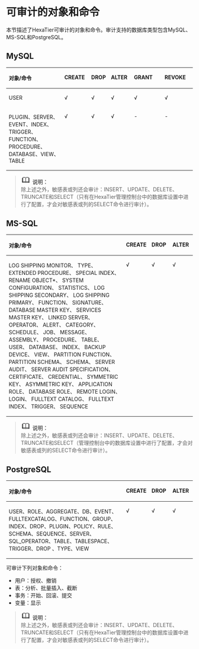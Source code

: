 # 可审计的对象和命令<a name="ZH-CN_TOPIC_0111166528"></a>

本节描述了HexaTier可审计的对象和命令。审计支持的数据库类型包含MySQL、MS-SQL和PostgreSQL。

## MySQL<a name="zh-cn_topic_0110574987_s1c3443448f024774a0035f16fc5c7700"></a>

<a name="zh-cn_topic_0110574987_t67e2a605a624477f9850fd532103036f"></a>
<table><thead align="left"><tr id="zh-cn_topic_0110574987_rcc322202387a4acb928536aa74270e65"><th class="cellrowborder" valign="top" width="29.902990299029902%" id="mcps1.1.7.1.1"><p id="zh-cn_topic_0110574987_ac2fbd01276284b19a9076d826bccf8ba"><a name="zh-cn_topic_0110574987_ac2fbd01276284b19a9076d826bccf8ba"></a><a name="zh-cn_topic_0110574987_ac2fbd01276284b19a9076d826bccf8ba"></a>对象/命令</p>
</th>
<th class="cellrowborder" valign="top" width="14.431443144314432%" id="mcps1.1.7.1.2"><p id="zh-cn_topic_0110574987_zh-cn_topic_0076429702_p186649268251"><a name="zh-cn_topic_0110574987_zh-cn_topic_0076429702_p186649268251"></a><a name="zh-cn_topic_0110574987_zh-cn_topic_0076429702_p186649268251"></a>CREATE</p>
</th>
<th class="cellrowborder" valign="top" width="10.31103110311031%" id="mcps1.1.7.1.3"><p id="zh-cn_topic_0110574987_ae7664c6d62b34b339b3c91a3d0acc94d"><a name="zh-cn_topic_0110574987_ae7664c6d62b34b339b3c91a3d0acc94d"></a><a name="zh-cn_topic_0110574987_ae7664c6d62b34b339b3c91a3d0acc94d"></a>DROP</p>
</th>
<th class="cellrowborder" valign="top" width="12.37123712371237%" id="mcps1.1.7.1.4"><p id="zh-cn_topic_0110574987_a9cb4dca652054ffbbf7fe3ecf7c5c359"><a name="zh-cn_topic_0110574987_a9cb4dca652054ffbbf7fe3ecf7c5c359"></a><a name="zh-cn_topic_0110574987_a9cb4dca652054ffbbf7fe3ecf7c5c359"></a>ALTER</p>
</th>
<th class="cellrowborder" valign="top" width="16.491649164916492%" id="mcps1.1.7.1.5"><p id="zh-cn_topic_0110574987_a0050bf06261440679e52f86d9894cf51"><a name="zh-cn_topic_0110574987_a0050bf06261440679e52f86d9894cf51"></a><a name="zh-cn_topic_0110574987_a0050bf06261440679e52f86d9894cf51"></a>GRANT</p>
</th>
<th class="cellrowborder" valign="top" width="16.491649164916492%" id="mcps1.1.7.1.6"><p id="zh-cn_topic_0110574987_a1a539379b55b4a6b8866653dc1e424ea"><a name="zh-cn_topic_0110574987_a1a539379b55b4a6b8866653dc1e424ea"></a><a name="zh-cn_topic_0110574987_a1a539379b55b4a6b8866653dc1e424ea"></a>REVOKE</p>
</th>
</tr>
</thead>
<tbody><tr id="zh-cn_topic_0110574987_raa342557bde645368b2172af94fad170"><td class="cellrowborder" valign="top" width="29.902990299029902%" headers="mcps1.1.7.1.1 "><p id="zh-cn_topic_0110574987_zh-cn_topic_0076429702_p46647266252"><a name="zh-cn_topic_0110574987_zh-cn_topic_0076429702_p46647266252"></a><a name="zh-cn_topic_0110574987_zh-cn_topic_0076429702_p46647266252"></a>USER</p>
</td>
<td class="cellrowborder" valign="top" width="14.431443144314432%" headers="mcps1.1.7.1.2 "><p id="zh-cn_topic_0110574987_a3fc47bed600e4f4aa7677285a176951f"><a name="zh-cn_topic_0110574987_a3fc47bed600e4f4aa7677285a176951f"></a><a name="zh-cn_topic_0110574987_a3fc47bed600e4f4aa7677285a176951f"></a>√</p>
</td>
<td class="cellrowborder" valign="top" width="10.31103110311031%" headers="mcps1.1.7.1.3 "><p id="zh-cn_topic_0110574987_zh-cn_topic_0076429702_p126644266254"><a name="zh-cn_topic_0110574987_zh-cn_topic_0076429702_p126644266254"></a><a name="zh-cn_topic_0110574987_zh-cn_topic_0076429702_p126644266254"></a>√</p>
</td>
<td class="cellrowborder" valign="top" width="12.37123712371237%" headers="mcps1.1.7.1.4 "><p id="zh-cn_topic_0110574987_ad0fbc0e6c47143ffb5dc7f790d60e1c6"><a name="zh-cn_topic_0110574987_ad0fbc0e6c47143ffb5dc7f790d60e1c6"></a><a name="zh-cn_topic_0110574987_ad0fbc0e6c47143ffb5dc7f790d60e1c6"></a>√</p>
</td>
<td class="cellrowborder" valign="top" width="16.491649164916492%" headers="mcps1.1.7.1.5 "><p id="zh-cn_topic_0110574987_a686ed9c572fe4026a5333f5e68a5d8d1"><a name="zh-cn_topic_0110574987_a686ed9c572fe4026a5333f5e68a5d8d1"></a><a name="zh-cn_topic_0110574987_a686ed9c572fe4026a5333f5e68a5d8d1"></a>√</p>
</td>
<td class="cellrowborder" valign="top" width="16.491649164916492%" headers="mcps1.1.7.1.6 "><p id="zh-cn_topic_0110574987_ace41a0e43eb645ab8fa9129b03f12de7"><a name="zh-cn_topic_0110574987_ace41a0e43eb645ab8fa9129b03f12de7"></a><a name="zh-cn_topic_0110574987_ace41a0e43eb645ab8fa9129b03f12de7"></a>√</p>
</td>
</tr>
<tr id="zh-cn_topic_0110574987_r9de2564c773945e1a6898ba01bc4a575"><td class="cellrowborder" valign="top" width="29.902990299029902%" headers="mcps1.1.7.1.1 "><p id="zh-cn_topic_0110574987_a51cf5d491c894d8aa4bbad362375253d"><a name="zh-cn_topic_0110574987_a51cf5d491c894d8aa4bbad362375253d"></a><a name="zh-cn_topic_0110574987_a51cf5d491c894d8aa4bbad362375253d"></a>PLUGIN、SERVER、EVENT、INDEX、TRIGGER、FUNCTION、PROCEDURE、DATABASE、VIEW、TABLE</p>
</td>
<td class="cellrowborder" valign="top" width="14.431443144314432%" headers="mcps1.1.7.1.2 "><p id="zh-cn_topic_0110574987_a91358cc9b0c64828aafb35e913538d61"><a name="zh-cn_topic_0110574987_a91358cc9b0c64828aafb35e913538d61"></a><a name="zh-cn_topic_0110574987_a91358cc9b0c64828aafb35e913538d61"></a>√</p>
</td>
<td class="cellrowborder" valign="top" width="10.31103110311031%" headers="mcps1.1.7.1.3 "><p id="zh-cn_topic_0110574987_ad0fb23abdf9b4015a6ea32af43554ced"><a name="zh-cn_topic_0110574987_ad0fb23abdf9b4015a6ea32af43554ced"></a><a name="zh-cn_topic_0110574987_ad0fb23abdf9b4015a6ea32af43554ced"></a>√</p>
</td>
<td class="cellrowborder" valign="top" width="12.37123712371237%" headers="mcps1.1.7.1.4 "><p id="zh-cn_topic_0110574987_a96ea3279529d4d95bf33019ef32968ad"><a name="zh-cn_topic_0110574987_a96ea3279529d4d95bf33019ef32968ad"></a><a name="zh-cn_topic_0110574987_a96ea3279529d4d95bf33019ef32968ad"></a>√</p>
</td>
<td class="cellrowborder" valign="top" width="16.491649164916492%" headers="mcps1.1.7.1.5 "><p id="zh-cn_topic_0110574987_aff576c8de33f4c5aa3b831cd5685cee9"><a name="zh-cn_topic_0110574987_aff576c8de33f4c5aa3b831cd5685cee9"></a><a name="zh-cn_topic_0110574987_aff576c8de33f4c5aa3b831cd5685cee9"></a>-</p>
</td>
<td class="cellrowborder" valign="top" width="16.491649164916492%" headers="mcps1.1.7.1.6 "><p id="zh-cn_topic_0110574987_a03b16e0a4c794808b191cacd8adf9e34"><a name="zh-cn_topic_0110574987_a03b16e0a4c794808b191cacd8adf9e34"></a><a name="zh-cn_topic_0110574987_a03b16e0a4c794808b191cacd8adf9e34"></a>-</p>
</td>
</tr>
</tbody>
</table>

>![](public_sys-resources/icon-note.gif) **说明：**   
>除上述之外，敏感表或列还会审计：INSERT、UPDATE、DELETE、TRUNCATE和SELECT（只有在HexaTier管理控制台中的数据库设置中进行了配置，才会对敏感表或列的SELECT命令进行审计）。  

## MS-SQL<a name="zh-cn_topic_0110574987_sf8c889f94b144458a0378a791a3f9aec"></a>

<a name="zh-cn_topic_0110574987_t9774a0669dbc4b06bcae17f30668d8a8"></a>
<table><thead align="left"><tr id="zh-cn_topic_0110574987_r5a42ea0abf794256838f0ea577dd7dc1"><th class="cellrowborder" valign="top" width="63.27%" id="mcps1.1.5.1.1"><p id="zh-cn_topic_0110574987_zh-cn_topic_0076429702_p911317313265"><a name="zh-cn_topic_0110574987_zh-cn_topic_0076429702_p911317313265"></a><a name="zh-cn_topic_0110574987_zh-cn_topic_0076429702_p911317313265"></a>对象/命令</p>
</th>
<th class="cellrowborder" valign="top" width="13.270000000000001%" id="mcps1.1.5.1.2"><p id="zh-cn_topic_0110574987_a7bbffc28e2634e47a8ae480b0255c0a3"><a name="zh-cn_topic_0110574987_a7bbffc28e2634e47a8ae480b0255c0a3"></a><a name="zh-cn_topic_0110574987_a7bbffc28e2634e47a8ae480b0255c0a3"></a>CREATE</p>
</th>
<th class="cellrowborder" valign="top" width="11.219999999999999%" id="mcps1.1.5.1.3"><p id="zh-cn_topic_0110574987_af535c3242d1d4c31b43343c74d67094a"><a name="zh-cn_topic_0110574987_af535c3242d1d4c31b43343c74d67094a"></a><a name="zh-cn_topic_0110574987_af535c3242d1d4c31b43343c74d67094a"></a>DROP</p>
</th>
<th class="cellrowborder" valign="top" width="12.24%" id="mcps1.1.5.1.4"><p id="zh-cn_topic_0110574987_a83cf4d475a17450cb59e172e9d647a01"><a name="zh-cn_topic_0110574987_a83cf4d475a17450cb59e172e9d647a01"></a><a name="zh-cn_topic_0110574987_a83cf4d475a17450cb59e172e9d647a01"></a>ALTER</p>
</th>
</tr>
</thead>
<tbody><tr id="zh-cn_topic_0110574987_r05bcd458b68e4cc091c23f3678b18084"><td class="cellrowborder" valign="top" width="63.27%" headers="mcps1.1.5.1.1 "><p id="zh-cn_topic_0110574987_a08e470c849074bef9b9fd21780fb265b"><a name="zh-cn_topic_0110574987_a08e470c849074bef9b9fd21780fb265b"></a><a name="zh-cn_topic_0110574987_a08e470c849074bef9b9fd21780fb265b"></a>LOG SHIPPING MONITOR、  TYPE、 EXTENDED PROCEDURE、 SPECIAL INDEX、 RENAME OBJECT*、 SYSTEM CONFIGURATION、 STATISTICS、 LOG SHIPPING SECONDARY、 LOG SHIPPING PRIMARY、 FUNCTION、  SIGNATURE、 DATABASE MASTER KEY、 SERVICES MASTER KEY、 LINKED SERVER、 OPERATOR、 ALERT、  CATEGORY、 SCHEDULE、 JOB、  MESSAGE、 ASSEMBLY、 PROCEDURE、  TABLE、 USER、 DATABASE、  INDEX、 BACKUP DEVICE、 VIEW、 PARTITION FUNCTION、 PARTITION SCHEMA、 SCHEMA、  SERVER AUDIT、 SERVER AUDIT SPECIFICATION、  CERTIFICATE、 CREDENTIAL、 SYMMETRIC KEY、  ASYMMETRIC KEY、  APPLICATION ROLE、 DATABASE ROLE、 REMOTE LOGIN、 LOGIN、 FULLTEXT CATALOG、 FULLTEXT INDEX、  TRIGGER、 SEQUENCE</p>
</td>
<td class="cellrowborder" valign="top" width="13.270000000000001%" headers="mcps1.1.5.1.2 "><p id="zh-cn_topic_0110574987_ab20a3466449f4e1e9c28dc0533992417"><a name="zh-cn_topic_0110574987_ab20a3466449f4e1e9c28dc0533992417"></a><a name="zh-cn_topic_0110574987_ab20a3466449f4e1e9c28dc0533992417"></a>√</p>
</td>
<td class="cellrowborder" valign="top" width="11.219999999999999%" headers="mcps1.1.5.1.3 "><p id="zh-cn_topic_0110574987_a596a7d6e65494dd2b252a7cfba2cb9e1"><a name="zh-cn_topic_0110574987_a596a7d6e65494dd2b252a7cfba2cb9e1"></a><a name="zh-cn_topic_0110574987_a596a7d6e65494dd2b252a7cfba2cb9e1"></a>√</p>
</td>
<td class="cellrowborder" valign="top" width="12.24%" headers="mcps1.1.5.1.4 "><p id="zh-cn_topic_0110574987_zh-cn_topic_0076429702_p611313111262"><a name="zh-cn_topic_0110574987_zh-cn_topic_0076429702_p611313111262"></a><a name="zh-cn_topic_0110574987_zh-cn_topic_0076429702_p611313111262"></a>√</p>
</td>
</tr>
</tbody>
</table>

>![](public_sys-resources/icon-note.gif) **说明：**   
>除上述之外，敏感表或列还会审计：INSERT、UPDATE、DELETE、TRUNCATE和SELECT（管理控制台中的数据库设置中进行了配置，才会对敏感表或列的SELECT命令进行审计）。  

## PostgreSQL<a name="zh-cn_topic_0110574987_sb96cf7f65cb34c2da79dc4cd5e3a5e1d"></a>

<a name="zh-cn_topic_0110574987_ta7f21e0600964e25861bad26c4033383"></a>
<table><thead align="left"><tr id="zh-cn_topic_0110574987_r9f30b8e6eef946fdb2666b2a2343d675"><th class="cellrowborder" valign="top" width="63.27%" id="mcps1.1.5.1.1"><p id="zh-cn_topic_0110574987_zh-cn_topic_0076429702_p641404215269"><a name="zh-cn_topic_0110574987_zh-cn_topic_0076429702_p641404215269"></a><a name="zh-cn_topic_0110574987_zh-cn_topic_0076429702_p641404215269"></a>对象/命令</p>
</th>
<th class="cellrowborder" valign="top" width="13.270000000000001%" id="mcps1.1.5.1.2"><p id="zh-cn_topic_0110574987_a3b1b93e8ecfb4cb0b9a44a70b95276d7"><a name="zh-cn_topic_0110574987_a3b1b93e8ecfb4cb0b9a44a70b95276d7"></a><a name="zh-cn_topic_0110574987_a3b1b93e8ecfb4cb0b9a44a70b95276d7"></a>CREATE</p>
</th>
<th class="cellrowborder" valign="top" width="11.219999999999999%" id="mcps1.1.5.1.3"><p id="zh-cn_topic_0110574987_a418d2a32f883430ca81a08935e707817"><a name="zh-cn_topic_0110574987_a418d2a32f883430ca81a08935e707817"></a><a name="zh-cn_topic_0110574987_a418d2a32f883430ca81a08935e707817"></a>DROP</p>
</th>
<th class="cellrowborder" valign="top" width="12.24%" id="mcps1.1.5.1.4"><p id="zh-cn_topic_0110574987_ae9f86487652f42db8cde747c3068745c"><a name="zh-cn_topic_0110574987_ae9f86487652f42db8cde747c3068745c"></a><a name="zh-cn_topic_0110574987_ae9f86487652f42db8cde747c3068745c"></a>ALTER</p>
</th>
</tr>
</thead>
<tbody><tr id="zh-cn_topic_0110574987_rad675fe04d7f4816b69242240dfc53ca"><td class="cellrowborder" valign="top" width="63.27%" headers="mcps1.1.5.1.1 "><p id="zh-cn_topic_0110574987_a87c9b55c8495467c86d46d05cfc929b4"><a name="zh-cn_topic_0110574987_a87c9b55c8495467c86d46d05cfc929b4"></a><a name="zh-cn_topic_0110574987_a87c9b55c8495467c86d46d05cfc929b4"></a>USER、ROLE、AGGREGATE、DB、EVENT、FULLTEXCATALOG、FUNCTION、GROUP、INDEX、DROP、PLUGIN、POLICY、RULE、SCHEMA、SEQUENCE、SERVER、SQL_OPERATOR、TABLE、TABLESPACE、TRIGGER、DROP 、TYPE、VIEW</p>
</td>
<td class="cellrowborder" valign="top" width="13.270000000000001%" headers="mcps1.1.5.1.2 "><p id="zh-cn_topic_0110574987_a5830b523b4bc429fb6ee04c28af38b10"><a name="zh-cn_topic_0110574987_a5830b523b4bc429fb6ee04c28af38b10"></a><a name="zh-cn_topic_0110574987_a5830b523b4bc429fb6ee04c28af38b10"></a>√</p>
</td>
<td class="cellrowborder" valign="top" width="11.219999999999999%" headers="mcps1.1.5.1.3 "><p id="zh-cn_topic_0110574987_ac4e5419205d34abfaa95cc1838fb4498"><a name="zh-cn_topic_0110574987_ac4e5419205d34abfaa95cc1838fb4498"></a><a name="zh-cn_topic_0110574987_ac4e5419205d34abfaa95cc1838fb4498"></a>√</p>
</td>
<td class="cellrowborder" valign="top" width="12.24%" headers="mcps1.1.5.1.4 "><p id="zh-cn_topic_0110574987_zh-cn_topic_0076429702_p941484210264"><a name="zh-cn_topic_0110574987_zh-cn_topic_0076429702_p941484210264"></a><a name="zh-cn_topic_0110574987_zh-cn_topic_0076429702_p941484210264"></a>√</p>
</td>
</tr>
</tbody>
</table>

可审计下列对象和命令：

-   用户：授权、撤销
-   表：分析、批量插入、截断
-   事务：开始、回滚、提交
-   变量：显示

>![](public_sys-resources/icon-note.gif) **说明：**   
>除上述之外，敏感表或列还会审计：INSERT、UPDATE、DELETE、TRUNCATE和SELECT（只有在HexaTier管理控制台中的数据库设置中进行了配置，才会对敏感表或列的SELECT命令进行审计）。  

